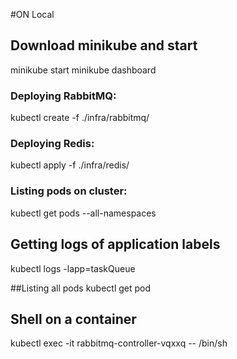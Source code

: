 #ON Local

## Download minikube and start 

minikube start
minikube dashboard


### Deploying RabbitMQ:
kubectl create -f ./infra/rabbitmq/

### Deploying Redis:
kubectl apply -f ./infra/redis/



### Listing pods on cluster:
kubectl get pods --all-namespaces


## Getting logs of application labels
kubectl logs -lapp=taskQueue



##Listing all pods
kubectl get pod 

## Shell on a container
kubectl exec -it rabbitmq-controller-vqxxq -- /bin/sh